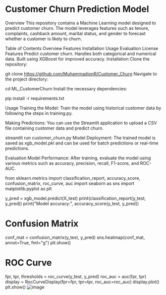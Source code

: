 # Customer Churn Prediction Model
Overview
This repository contains a Machine Learning model designed to predict customer churn. The model leverages features such as tenure, complaints, cashback amount, marital status, and gender to forecast whether a customer is likely to churn.

Table of Contents
Overview
Features
Installation
Usage
Evaluation
License
Features
Predict customer churn.
Handles both categorical and numerical data.
Built using XGBoost for improved accuracy.
Installation
Clone the repository:

git clone https://github.com/MuhammadjonR/Customer_Churn
Navigate to the project directory:


cd ML_CustomerChurn
Install the necessary dependencies:



pip install -r requirements.txt

Usage
Training the Model: Train the model using historical customer data by following the steps in training.py.

Making Predictions: You can use the Streamlit application to upload a CSV file containing customer data and predict churn.


streamlit run customer_churn.py
Model Deployment: The trained model is saved as xgb_model.pkl and can be used for batch predictions or real-time predictions.

Evaluation
Model Performance: After training, evaluate the model using various metrics such as accuracy, precision, recall, F1-score, and ROC-AUC.


from sklearn.metrics import classification_report, accuracy_score, confusion_matrix, roc_curve, auc
import seaborn as sns
import matplotlib.pyplot as plt

y_pred = xgb_model.predict(X_test)
print(classification_report(y_test, y_pred))
print("Model accuracy:", accuracy_score(y_test, y_pred))

# Confusion Matrix
conf_mat = confusion_matrix(y_test, y_pred)
sns.heatmap(conf_mat, annot=True, fmt="g")
plt.show()

# ROC Curve
fpr, tpr, thresholds = roc_curve(y_test, y_pred)
roc_auc = auc(fpr, tpr)
display = RocCurveDisplay(fpr=fpr, tpr=tpr, roc_auc=roc_auc)
display.plot()
plt.show()
![image](https://github.com/user-attachments/assets/d19bf540-85c3-4b38-a4d5-a0d1ca85cd24)

